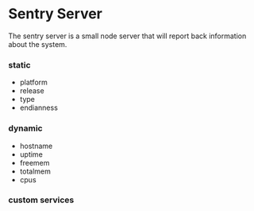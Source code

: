 # Sentry Server

The sentry server is a small node server that will report back information about the system.

### static
- platform
- release
- type
- endianness

### dynamic
- hostname
- uptime
- freemem
- totalmem
- cpus

### custom services
